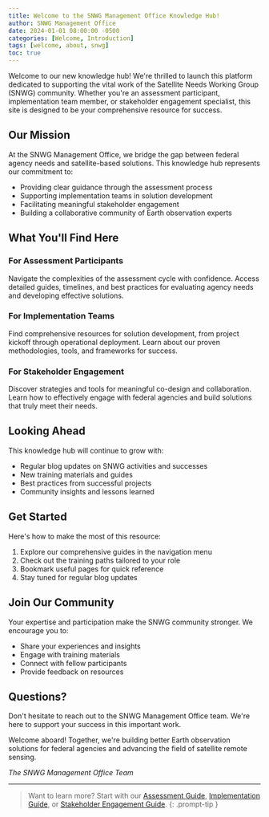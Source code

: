 ```yaml
---
title: Welcome to the SNWG Management Office Knowledge Hub!
author: SNWG Management Office
date: 2024-01-01 08:00:00 -0500
categories: [Welcome, Introduction]
tags: [welcome, about, snwg]
toc: true
---
```


Welcome to our new knowledge hub! We're thrilled to launch this platform dedicated to supporting the vital work of the Satellite Needs Working Group (SNWG) community. Whether you're an assessment participant, implementation team member, or stakeholder engagement specialist, this site is designed to be your comprehensive resource for success.

## Our Mission

At the SNWG Management Office, we bridge the gap between federal agency needs and satellite-based solutions. This knowledge hub represents our commitment to:

- Providing clear guidance through the assessment process
- Supporting implementation teams in solution development
- Facilitating meaningful stakeholder engagement
- Building a collaborative community of Earth observation experts

## What You'll Find Here

### For Assessment Participants
Navigate the complexities of the assessment cycle with confidence. Access detailed guides, timelines, and best practices for evaluating agency needs and developing effective solutions.

### For Implementation Teams
Find comprehensive resources for solution development, from project kickoff through operational deployment. Learn about our proven methodologies, tools, and frameworks for success.

### For Stakeholder Engagement
Discover strategies and tools for meaningful co-design and collaboration. Learn how to effectively engage with federal agencies and build solutions that truly meet their needs.

## Looking Ahead

This knowledge hub will continue to grow with:

- Regular blog updates on SNWG activities and successes
- New training materials and guides
- Best practices from successful projects
- Community insights and lessons learned

## Get Started

Here's how to make the most of this resource:

1. Explore our comprehensive guides in the navigation menu
2. Check out the training paths tailored to your role
3. Bookmark useful pages for quick reference
4. Stay tuned for regular blog updates

## Join Our Community

Your expertise and participation make the SNWG community stronger. We encourage you to:

- Share your experiences and insights
- Engage with training materials
- Connect with fellow participants
- Provide feedback on resources

## Questions?

Don't hesitate to reach out to the SNWG Management Office team. We're here to support your success in this important work.

Welcome aboard! Together, we're building better Earth observation solutions for federal agencies and advancing the field of satellite remote sensing.

*The SNWG Management Office Team*

---

> Want to learn more? Start with our [Assessment Guide](/assessment/), [Implementation Guide](/implementation/), or [Stakeholder Engagement Guide](/sep/).
{: .prompt-tip }